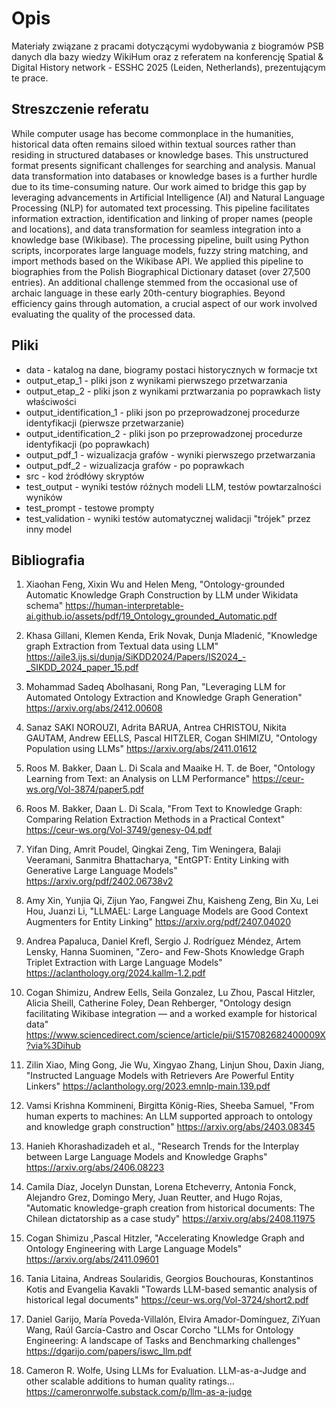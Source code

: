 # Opis 

Materiały związane z pracami dotyczącymi wydobywania z biogramów PSB danych dla bazy wiedzy WikiHum oraz z referatem na konferencję Spatial & Digital History network - ESSHC 2025 (Leiden, Netherlands), prezentującym te prace.

## Streszczenie referatu

While computer usage has become commonplace in the humanities, historical data often remains siloed within textual sources rather than residing in structured databases or knowledge bases. This unstructured format presents significant challenges for searching and analysis. Manual data transformation into databases or knowledge bases is a further hurdle due to its time-consuming nature. Our work aimed to bridge this gap by leveraging advancements in Artificial Intelligence (AI) and Natural Language Processing (NLP) for automated text processing. This pipeline facilitates information extraction, identification and linking of proper names (people and locations), and data transformation for seamless integration into a knowledge base (Wikibase). The processing pipeline, built using Python scripts, incorporates large language models, fuzzy string matching, and import methods based on the Wikibase API.  We applied this pipeline to biographies from the Polish Biographical Dictionary dataset (over 27,500 entries). An additional challenge stemmed from the occasional use of archaic language in these early 20th-century biographies.  Beyond efficiency gains through automation, a crucial aspect of our work involved evaluating the quality of the processed data.

## Pliki

 - data - katalog na dane, biogramy postaci historycznych w formacje txt
 - output_etap_1 - pliki json z wynikami pierwszego przetwarzania
 - output_etap_2 - pliki json z wynikami prztwarzania po poprawkach listy właściwości
 - output_identification_1 - pliki json po przeprowadzonej procedurze identyfikacji (pierwsze przetwarzanie)
 - output_identification_2 - pliki json po przeprowadzonej procedurze identyfikacji (po poprawkach)
 - output_pdf_1 - wizualizacja grafów - wyniki pierwszego przetwarzania
 - output_pdf_2 - wizualizacja grafów - po poprawkach
 - src - kod źródłówy skryptów
 - test_output - wyniki testów różnych modeli LLM, testów powtarzalności wyników
 - test_prompt - testowe prompty
 - test_validation - wyniki testów automatycznej walidacji "trójek" przez inny model

## Bibliografia

1. Xiaohan Feng, Xixin Wu and Helen Meng, "Ontology-grounded Automatic Knowledge Graph Construction by LLM under Wikidata schema"
https://human-interpretable-ai.github.io/assets/pdf/19_Ontology_grounded_Automatic.pdf

2. Khasa Gillani, Klemen Kenda, Erik Novak, Dunja Mladenić, "Knowledge graph Extraction from Textual data using LLM"
https://aile3.ijs.si/dunja/SiKDD2024/Papers/IS2024_-_SIKDD_2024_paper_15.pdf

3. Mohammad Sadeq Abolhasani, Rong Pan, "Leveraging LLM for Automated Ontology Extraction and Knowledge Graph Generation"
https://arxiv.org/abs/2412.00608

4. Sanaz SAKI NOROUZI, Adrita BARUA, Antrea CHRISTOU, Nikita GAUTAM, Andrew EELLS, Pascal HITZLER, Cogan SHIMIZU, "Ontology Population using LLMs"
https://arxiv.org/abs/2411.01612

5. Roos M. Bakker, Daan L. Di Scala and Maaike H. T. de Boer, "Ontology Learning from Text: an Analysis on LLM Performance"
https://ceur-ws.org/Vol-3874/paper5.pdf

6. Roos M. Bakker, Daan L. Di Scala, "From Text to Knowledge Graph: Comparing Relation Extraction Methods in a Practical Context"
https://ceur-ws.org/Vol-3749/genesy-04.pdf

7. Yifan Ding, Amrit Poudel, Qingkai Zeng, Tim Weningera, Balaji Veeramani, Sanmitra Bhattacharya, "EntGPT: Entity Linking with Generative Large Language Models"
https://arxiv.org/pdf/2402.06738v2

8. Amy Xin, Yunjia Qi, Zijun Yao, Fangwei Zhu, Kaisheng Zeng, Bin Xu, Lei Hou, Juanzi Li, "LLMAEL: Large Language Models are Good Context Augmenters for Entity Linking"
https://arxiv.org/pdf/2407.04020

9. Andrea Papaluca, Daniel Krefl, Sergio J. Rodríguez Méndez, Artem Lensky, Hanna Suominen, "Zero- and Few-Shots Knowledge Graph Triplet Extraction with
Large Language Models"
https://aclanthology.org/2024.kallm-1.2.pdf

10. Cogan Shimizu, Andrew Eells, Seila Gonzalez, Lu Zhou, Pascal Hitzler, Alicia Sheill,
Catherine Foley, Dean Rehberger, "Ontology design facilitating Wikibase integration — and a worked example for historical data"
https://www.sciencedirect.com/science/article/pii/S157082682400009X?via%3Dihub

11. Zilin Xiao, Ming Gong, Jie Wu, Xingyao Zhang, Linjun Shou, Daxin Jiang, "Instructed Language Models with Retrievers Are Powerful Entity Linkers"
https://aclanthology.org/2023.emnlp-main.139.pdf

12. Vamsi Krishna Kommineni, Birgitta König-Ries, Sheeba Samuel, "From human experts to machines: An LLM supported approach to ontology and knowledge graph construction"
https://arxiv.org/abs/2403.08345

13. Hanieh Khorashadizadeh et al., "Research Trends for the Interplay between Large Language Models and Knowledge Graphs"
https://arxiv.org/abs/2406.08223

14. Camila Díaz, Jocelyn Dunstan, Lorena Etcheverry, Antonia Fonck, Alejandro Grez, Domingo Mery, Juan Reutter, and Hugo Rojas,
"Automatic knowledge-graph creation from historical documents: The Chilean dictatorship as a case study"
https://arxiv.org/abs/2408.11975

15. Cogan Shimizu ,Pascal Hitzler, "Accelerating Knowledge Graph and Ontology Engineering with Large Language Models"
https://arxiv.org/abs/2411.09601

16. Tania Litaina, Andreas Soularidis, Georgios Bouchouras, Konstantinos Kotis and Evangelia Kavakli "Towards LLM-based semantic analysis of historical legal documents"
https://ceur-ws.org/Vol-3724/short2.pdf

17. Daniel Garijo, María Poveda-Villalón, Elvira Amador-Domínguez, ZiYuan Wang, Raúl García-Castro and Oscar Corcho "LLMs for Ontology Engineering: A landscape of Tasks and Benchmarking challenges"
https://dgarijo.com/papers/iswc_llm.pdf

18. Cameron R. Wolfe, Using LLMs for Evaluation. LLM-as-a-Judge and other scalable additions to human quality ratings...
https://cameronrwolfe.substack.com/p/llm-as-a-judge

